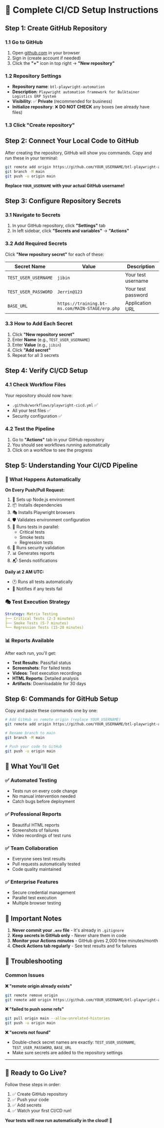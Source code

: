 # 🚀 Complete CI/CD Setup Instructions

## Step 1: Create GitHub Repository

### 1.1 Go to GitHub
1. Open [github.com](https://github.com) in your browser
2. Sign in (create account if needed)
3. Click the **"+"** icon in top right → **"New repository"**

### 1.2 Repository Settings
- **Repository name**: `btl-playwright-automation`
- **Description**: `Playwright automation framework for Bulktainer Logistics ERP System`
- **Visibility**: ✅ **Private** (recommended for business)
- **Initialize repository**: ❌ **DO NOT CHECK** any boxes (we already have files)

### 1.3 Click "Create repository"

## Step 2: Connect Your Local Code to GitHub

After creating the repository, GitHub will show you commands. Copy and run these in your terminal:

```bash
git remote add origin https://github.com/YOUR_USERNAME/btl-playwright-automation.git
git branch -M main
git push -u origin main
```

**Replace `YOUR_USERNAME` with your actual GitHub username!**

## Step 3: Configure Repository Secrets

### 3.1 Navigate to Secrets
1. In your GitHub repository, click **"Settings"** tab
2. In left sidebar, click **"Secrets and variables"** → **"Actions"**

### 3.2 Add Required Secrets
Click **"New repository secret"** for each of these:

| Secret Name | Value | Description |
|-------------|--------|-------------|
| `TEST_USER_USERNAME` | `jibin` | Your test username |
| `TEST_USER_PASSWORD` | `Jerrin@123` | Your test password |
| `BASE_URL` | `https://training.bt-ms.com/MAIN-STAGE/erp.php` | Application URL |

### 3.3 How to Add Each Secret
1. Click **"New repository secret"**
2. Enter **Name** (e.g., `TEST_USER_USERNAME`)
3. Enter **Value** (e.g., `jibin`)
4. Click **"Add secret"**
5. Repeat for all 3 secrets

## Step 4: Verify CI/CD Setup

### 4.1 Check Workflow Files
Your repository should now have:
- `.github/workflows/playwright-cicd.yml` ✅
- All your test files ✅
- Security configuration ✅

### 4.2 Test the Pipeline
1. Go to **"Actions"** tab in your GitHub repository
2. You should see workflows running automatically
3. Click on a workflow to see the progress

## Step 5: Understanding Your CI/CD Pipeline

### 🎯 What Happens Automatically

**On Every Push/Pull Request:**
1. 🔧 Sets up Node.js environment
2. 📦 Installs dependencies
3. 🎭 Installs Playwright browsers
4. 🛡️ Validates environment configuration
5. 🧪 Runs tests in parallel:
   - Critical tests
   - Smoke tests  
   - Regression tests
6. 🔐 Runs security validation
7. 📊 Generates reports
8. 📬 Sends notifications

**Daily at 2 AM UTC:**
- 🕐 Runs all tests automatically
- 📧 Notifies if any tests fail

### 🎭 Test Execution Strategy

```yaml
Strategy: Matrix Testing
├── Critical Tests (2-3 minutes)
├── Smoke Tests (5-7 minutes) 
└── Regression Tests (15-20 minutes)
```

### 📊 Reports Available

After each run, you'll get:
- **Test Results**: Pass/fail status
- **Screenshots**: For failed tests
- **Videos**: Test execution recordings
- **HTML Reports**: Detailed analysis
- **Artifacts**: Downloadable for 30 days

## Step 6: Commands for GitHub Setup

Copy and paste these commands one by one:

```bash
# Add GitHub as remote origin (replace YOUR_USERNAME)
git remote add origin https://github.com/YOUR_USERNAME/btl-playwright-automation.git

# Rename branch to main
git branch -M main

# Push your code to GitHub
git push -u origin main
```

## 🎉 What You'll Get

### ✅ Automated Testing
- Tests run on every code change
- No manual intervention needed
- Catch bugs before deployment

### ✅ Professional Reports
- Beautiful HTML reports
- Screenshots of failures
- Video recordings of test runs

### ✅ Team Collaboration
- Everyone sees test results
- Pull requests automatically tested
- Code quality maintained

### ✅ Enterprise Features
- Secure credential management
- Parallel test execution
- Multiple browser testing

## 🚨 Important Notes

1. **Never commit your `.env` file** - It's already in `.gitignore`
2. **Keep secrets in GitHub only** - Never share them in code
3. **Monitor your Actions minutes** - GitHub gives 2,000 free minutes/month
4. **Check Actions tab regularly** - See test results and fix failures

## 🔧 Troubleshooting

### Common Issues

**❌ "remote origin already exists"**
```bash
git remote remove origin
git remote add origin https://github.com/YOUR_USERNAME/btl-playwright-automation.git
```

**❌ "failed to push some refs"**
```bash
git pull origin main --allow-unrelated-histories
git push -u origin main
```

**❌ "secrets not found"**
- Double-check secret names are exactly: `TEST_USER_USERNAME`, `TEST_USER_PASSWORD`, `BASE_URL`
- Make sure secrets are added to the repository settings

---

## 🎯 Ready to Go Live?

Follow these steps in order:
1. ✅ Create GitHub repository
2. ✅ Push your code  
3. ✅ Add secrets
4. ✅ Watch your first CI/CD run!

**Your tests will now run automatically in the cloud! 🚀**
